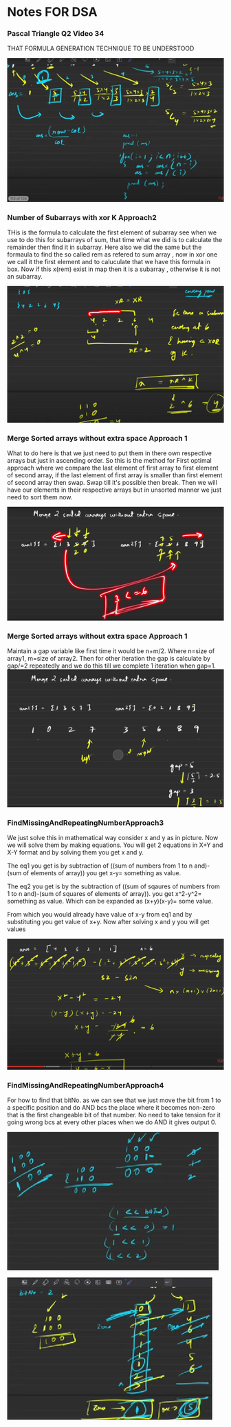 # Notes FOR DSA
### Pascal Triangle Q2 Video 34
THAT FORMULA GENERATION TECHNIQUE TO BE UNDERSTOOD

![alt text](image.png)

### Number of Subarrays with xor K Approach2
THis is the formula to calculate the first element of subarray see when we use to do this for subarrays of sum, that time what we did is to calculate the remainder then find it in subarray. Here also we did the same but the formaula to find the so called rem as refered to sum array , now in xor one we call it the first element and to caluculate that we have this formula in box. Now if this x(rem) exist in map then it is a subarray , otherwise it is not an subarray.

![alt text](image-1.png)


### Merge Sorted arrays without extra space Approach 1
What to do here is that we just need to put them in there own respective arrays but just in ascending order. So this is the method for First optimal approach where we compare the last element of first array to first element of second array, if the last element of first array is smaller than first element of second array then swap. Swap till it's possible then break. Then we will have our elements in their respective arrays but in unsorted manner we just need to sort them now.

![alt text](image-2.png)

### Merge Sorted arrays without extra space Approach 1
Maintain a gap variable like first time it would be n+m/2. Where n=size of array1, m=size of array2. Then for other iteration the gap is calculate by gap/=2 repeatedly and we do this till we complete 1 iteration when gap=1.
![alt text](image-3.png)

### FindMissingAndRepeatingNumberApproach3
We just solve this in mathematical way consider x and y as in picture. Now we will solve them by making equations. You will get 2 equations in X+Y and X-Y format and by solving them you get x and y. 

The eq1 you get is by subtraction of ((sum of numbers from 1 to n and)-(sum of elements of array)) you get x-y= something as value.

The eq2 you get is by the subtraction of ((sum of sqaures of numbers from 1 to n and)-(sum of squares of elements of array)). you get x^2-y^2= something as value. Which can be expanded as (x+y)(x-y)= some value. 

From which you would already have value of x-y from eq1 and by substituting you get value of x+y.
Now after solving x and y you will get values

![alt text](image-4.png)

### FindMissingAndRepeatingNumberApproach4
For how to find that bitNo. as we can see that we just move the bit from 1 to a specific position and do AND bcs the place where it becomes non-zero that is the first changeable bit of that number. No need to take tension for it going wrong bcs at every other places when we do AND it gives output 0.

![alt text](image-5.png)

![alt text](image-6.png)